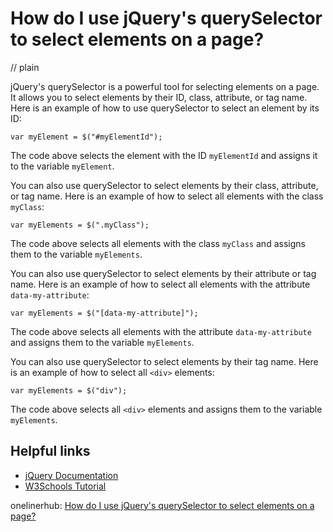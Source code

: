 # How do I use jQuery's querySelector to select elements on a page?
// plain

jQuery's querySelector is a powerful tool for selecting elements on a page. It allows you to select elements by their ID, class, attribute, or tag name. Here is an example of how to use querySelector to select an element by its ID:

```
var myElement = $("#myElementId");
```

The code above selects the element with the ID `myElementId` and assigns it to the variable `myElement`.

You can also use querySelector to select elements by their class, attribute, or tag name. Here is an example of how to select all elements with the class `myClass`:

```
var myElements = $(".myClass");
```

The code above selects all elements with the class `myClass` and assigns them to the variable `myElements`.

You can also use querySelector to select elements by their attribute or tag name. Here is an example of how to select all elements with the attribute `data-my-attribute`:

```
var myElements = $("[data-my-attribute]");
```

The code above selects all elements with the attribute `data-my-attribute` and assigns them to the variable `myElements`.

You can also use querySelector to select elements by their tag name. Here is an example of how to select all `<div>` elements:

```
var myElements = $("div");
```

The code above selects all `<div>` elements and assigns them to the variable `myElements`.

## Helpful links

- [jQuery Documentation](https://api.jquery.com/querySelector/)
- [W3Schools Tutorial](https://www.w3schools.com/jquery/jquery_selectors.asp)

onelinerhub: [How do I use jQuery's querySelector to select elements on a page?](https://onelinerhub.com/jquery/how-do-i-use-jquery-s-queryselector-to-select-elements-on-a-page)